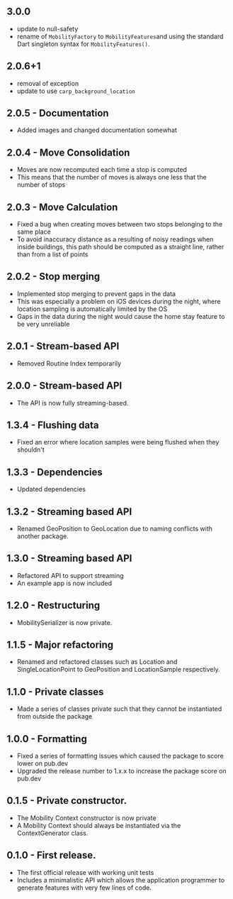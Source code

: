 ## 3.0.0
* update to null-safety
* rename of `MobilityFactory` to `MobilityFeatures`and using the standard Dart singleton syntax for `MobilityFeatures()`.

## 2.0.6+1 
* removal of exception
* update to use `carp_background_location`

## 2.0.5 - Documentation
* Added images and changed documentation somewhat

## 2.0.4 - Move Consolidation
* Moves are now recomputed each time a stop is computed
* This means that the number of moves is always one less that the number of stops

## 2.0.3 - Move Calculation
* Fixed a bug when creating moves between two stops belonging to the same place
* To avoid inaccuracy distance as a resulting of noisy readings when inside buildings, this path should be computed as a straight line, rather than from a list of points

## 2.0.2 - Stop merging
* Implemented stop merging to prevent gaps in the data
* This was especially a problem on iOS devices during the night, where location sampling is automatically limited by the OS
* Gaps in the data during the night would cause the home stay feature to be very unreliable

## 2.0.1 - Stream-based API
* Removed Routine Index temporarily

## 2.0.0 - Stream-based API
* The API is now fully streaming-based.

## 1.3.4 - Flushing data
* Fixed an error where location samples were being flushed when they shouldn't

## 1.3.3 - Dependencies
* Updated dependencies

## 1.3.2 - Streaming based API
* Renamed GeoPosition to GeoLocation due to naming conflicts with another package.

## 1.3.0 - Streaming based API
* Refactored API to support streaming
* An example app is now included

## 1.2.0 - Restructuring
* MobilitySerializer is now private.

## 1.1.5 - Major refactoring
* Renamed and refactored classes such as Location and SingleLocationPoint to GeoPosition and LocationSample respectively.

## 1.1.0 - Private classes
* Made a series of classes private such that they cannot be instantiated from outside the package

## 1.0.0 - Formatting
* Fixed a series of formatting issues which caused the package to score lower on pub.dev
* Upgraded the release number to 1.x.x to increase the package score on pub.dev

## 0.1.5 - Private constructor.
* The Mobility Context constructor is now private
* A Mobility Context should always be instantiated via the ContextGenerator class.

## 0.1.0 - First release.
* The first official release with working unit tests
* Includes a minimalistic API which allows the application programmer to generate features with very few lines of code.
